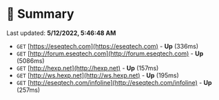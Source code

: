 # 📖 Summary
Last updated: **5/12/2022, 5:46:48 AM**

- `GET` [https://eseqtech.com](https://eseqtech.com) - **Up** (336ms)
- `GET` [http://forum.eseqtech.com](http://forum.eseqtech.com) - **Up** (5086ms)
- `GET` [http://hexp.net](http://hexp.net) - **Up** (157ms)
- `GET` [http://ws.hexp.net](http://ws.hexp.net) - **Up** (195ms)
- `GET` [http://eseqtech.com/infoline](http://eseqtech.com/infoline) - **Up** (257ms)
